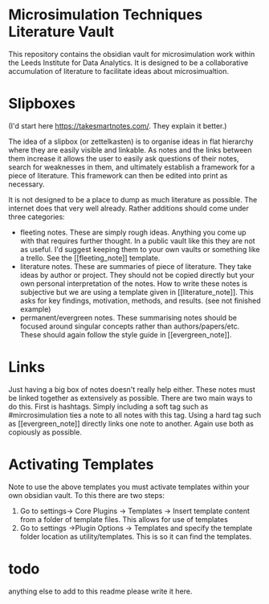 # Microsimulation Techniques Literature Vault 

This repository contains the obsidian vault for microsimulation work within the Leeds Institute for Data Analytics. It is designed to be a collaborative accumulation of literature to facilitate ideas about microsimualtion.

# Slipboxes
(I'd start here https://takesmartnotes.com/. They explain it better.)

The idea of a slipbox (or zettelkasten) is to organise ideas in flat hierarchy where they are easily visible and linkable. As notes and the links between them increase it allows the user to easily ask questions of their notes, search for weaknesses in them, and ultimately establish a framework for a piece of literature. This framework can then be edited into print as necessary.

It is not designed to be a place to dump as much literature as possible. The internet does that very well already. Rather additions should come under three categories:

- fleeting notes. These are simply rough ideas. Anything you come up with that requires further thought. In a public vault like this they are not as useful. I'd suggest keeping them to your own vaults or something like a trello. See the [[fleeting_note]] template.
- literature notes. These are summaries of piece of literature. They take ideas by author or project. They should not be copied directly but your own personal interpretation of the notes. How to write these notes is subjective but we are using a template given in [[literature_note]]. This asks for key findings, motivation, methods, and results. (see not finished example)
- permanent/evergreen notes. These summarising notes should be focused around singular concepts rather than authors/papers/etc. These should again follow the style guide in [[evergreen_note]]. 

# Links

Just having a big box of notes doesn't really help either. These notes must be linked together as extensively as possible. There are two main ways to do this. First is hashtags. Simply including a soft tag such as #mircrosimulation ties a note to all notes with this tag. Using a hard tag such as [[evergreen_note]] directly links one note to another. Again use both as copiously as possible.

# Activating Templates

Note to use the above templates you must activate templates within your own obsidian vault. To this there are two steps:
1. Go to settings-> Core Plugins -> Templates -> Insert template content from a folder of template files. This allows for use of templates
2. Go to settings ->Plugin Options -> Templates and specify the template folder location as utility/templates. This is so it can find the templates.

# todo
anything else to add to this readme please write it here. 
